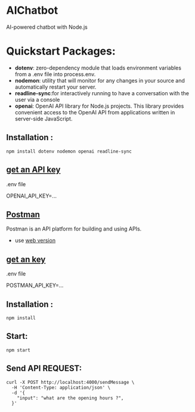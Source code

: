 # AIChatbot

AI-powered chatbot with Node.js 

# Quickstart Packages:

- **dotenv**: zero-dependency module that loads environment variables from a .env file into process.env.
- **nodemon**: utility that will monitor for any changes in your source and automatically restart your server.
- **readline-sync**:for interactively running to have a conversation with the user via a console
- **openai**: OpenAI API library for Node.js projects. This library provides convenient access to the OpenAI API from applications written in server-side JavaScript.

## Installation :

`npm install dotenv nodemon openai readline-sync`

## [get an API key](https://platform.openai.com/account/api-keys)

.env file

OPENAI_API_KEY=...


## [Postman](https://www.postman.com/downloads/)
Postman is an API platform for building and using APIs. 

- use [web version](https://web.postman.co/home)

## [get an key](https://platform.openai.com/account/api-keys)

.env file

POSTMAN_API_KEY=...

## Installation :
`npm install`

## Start:

`npm start`

## Send API REQUEST:
```
curl -X POST http://localhost:4000/sendMessage \
  -H 'Content-Type: application/json' \
  -d '{
    "input": "what are the opening hours ?",
  }'
```